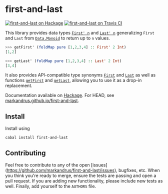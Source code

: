 first-and-last
==============

[![first-and-last on Hackage](https://img.shields.io/hackage/v/first-and-last.svg)](https://hackage.haskell.org/package/first-and-last) [![first-and-last on Travis CI](https://travis-ci.org/markandrus/first-and-last.svg)](https://travis-ci.org/markandrus/first-and-last)

This library provides data types [`First' n`](https://markandrus.github.io/first-and-last/Data-Monoid-First.html#t:First-39-) and [`Last' n`](https://markandrus.github.io/first-and-last/Data-Monoid-Last.html#t:Last-39-) generalizing `First` and `Last` from [`Data.Monoid`](https://hackage.haskell.org/package/base/docs/Data-Monoid.html) to return up to `n` values.

```hs
>>> getFirst' (foldMap pure [1,2,3,4] :: First' 2 Int)
[1,2]
```

```hs
>>> getLast' (foldMap pure [1,2,3,4] :: Last' 2 Int)
[3,4]
```

It also provides API-compatible type synonyms [`First`](https://markandrus.github.io/first-and-last/Data-Monoid-First.html#t:First) and [`Last`](https://markandrus.github.io/first-and-last/Data-Monoid-Last.html#t:Last) as well as functions [`getFirst`](https://markandrus.github.io/first-and-last/Data-Monoid-First.html#v:getFirst) and [`getLast`](https://markandrus.github.io/first-and-last/Data-Monoid-Last.html#v:getLast), allowing you to use it as a drop-in replacement.

Documentation available on [Hackage](https://hackage.haskell.org/package/first-and-last). For HEAD, see [markandrus.github.io/first-and-last](https://markandrus.github.io/first-and-last).

Install
-------

Install using

```
cabal install first-and-last
```

Contributing
------------

Feel free to contribute to any of the open [issues]
(https://github.com/markandrus/first-and-last/issues), bugfixes, etc. When you
think you're ready to merge, ensure the tests are passing and open a pull
request. If you are adding new functionality, please include new tests as well.
Finally, add yourself to the `AUTHORS` file.
